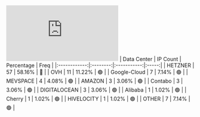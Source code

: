 ![Diagramm](https://github.com/obajay/StateSync-snapshots/blob/main/Projects/Umee/1/README.md)
| Data Center | IP Count | Percentage | Freq |
|:------------:|:--------:|:-----------:|:-----:|
| HETZNER | 57 | 58.16% | 🔴 |
| OVH | 11 | 11.22% | 🟢 |
| Google-Cloud | 7 | 7.14% | 🟢 |
| MEVSPACE | 4 | 4.08% | 🟢 |
| AMAZON | 3 | 3.06% | 🟢 |
| Contabo | 3 | 3.06% | 🟢 |
| DIGITALOCEAN | 3 | 3.06% | 🟢 |
| Alibaba | 1 | 1.02% | 🟢 |
| Cherry | 1 | 1.02% | 🟢 |
| HIVELOCITY | 1 | 1.02% | 🟢 |
| OTHER | 7 | 7.14% | 🟢 |